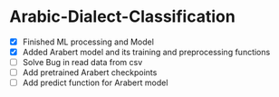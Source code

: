 # Arabic-Dialect-Classification

- [x] Finished ML processing and Model
- [X] Added Arabert model and its training and preprocessing functions
- [ ] Solve Bug in read data from csv
- [ ] Add pretrained Arabert checkpoints
- [ ] Add predict function for Arabert model
